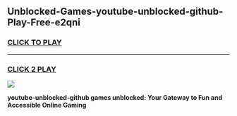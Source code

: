
## Unblocked-Games-youtube-unblocked-github-Play-Free-e2qni
<h3>
<a href="https://premium76.site?title=youtube-unblocked-github&ref=21A">CLICK TO PLAY</a></h3>
<hr>

<h3>
<a href="https://premium76.site?title=youtube-unblocked-github&ref=21A">CLICK 2 PLAY</a>
  
</h3>

<a href="https://premium76.site?title=youtube-unblocked-github&ref=21A"><img src="https://clearcache.store/games.png"></a>


**youtube-unblocked-github games unblocked: Your Gateway to Fun and Accessible Online Gaming**
